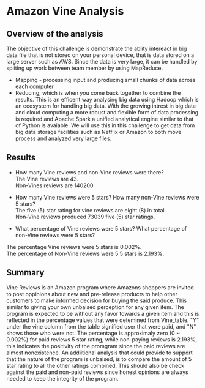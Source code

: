 # Amazon Vine Analysis

## Overview of the analysis

The objective of this challenge is demonstrate the ablity intereact in big data file that is not stored on your personal device, that is data stored on a large server such as AWS.
Since the data is very large, it can be handled by spliting up work between team member by using MapReduce. 
- Mapping - processing input and producing small chunks of data across each computer
- Reducing, which is when you come back together to combine the results. 
This is an efficent way analysing big data using Hadoop which is an ecosystem for handling big data. With the growing intrest in big data and cloud computing a more robust and flexible form of data processing is required and Apache Spark a unified analytical engine similar to that of Python is avaiable. We will use this in this challenge to get data from big data storage facilities such as Netflix or Amazon to both move process and analyzed very large files.  

## Results

- How many Vine reviews and non-Vine reviews were there?   
  The Vine reviews are 43.   
  Non-Vines reviews are 140200.


- How many Vine reviews were 5 stars? How many non-Vine reviews were 5 stars?   
  The five (5) star rating for vine reviews are eight (8) in total.  
  Non-Vine reviews produced 73039 five (5) star ratings.

- What percentage of Vine reviews were 5 stars? What percentage of non-Vine reviews were 5 stars?

The percentage Vine reviews were 5 stars is 0.002%.  
  The percentage of Non-Vine reviews were 5 5 stars is 2.193%.  

## Summary 

  Vine Reviews is an Amazon program where Amazons shoppers are invited to post oppinions about new and pre-release products to help other customers to make informed decision for buying the said produce. This similar to giving your own unbaised perception for any given item. The program is expected to be without any favor towards a given item and this is reflected in the percentage values that were detemined from Vine_table. "Y" under the vine column from the table signified user that were paid, and "N" shows those who were not. The percentage is approximaly zero (0 ~ 0.002%) for paid reviews 5 star rating, while non-paying reviews is 2.193%, this indicates the positivity of the promgram since the paid reviews are almost nonexistence.
  An addiitional analysis that could provide to support that the nature of the program is unbaised, is to compare the amount of 5 star rating to all the other ratings combined. This should also be check against the paid and non-paid reviews since honest opinions are always needed to keep the integrity of the program.





